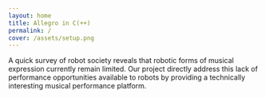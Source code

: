 ```yaml
---
layout: home
title: Allegro in C(++)
permalink: /
cover: /assets/setup.png
---
```


A quick survey of robot society reveals that robotic forms of musical expression currently remain limited. Our project directly address this lack of performance opportunities available to robots by providing a technically interesting musical performance platform.

